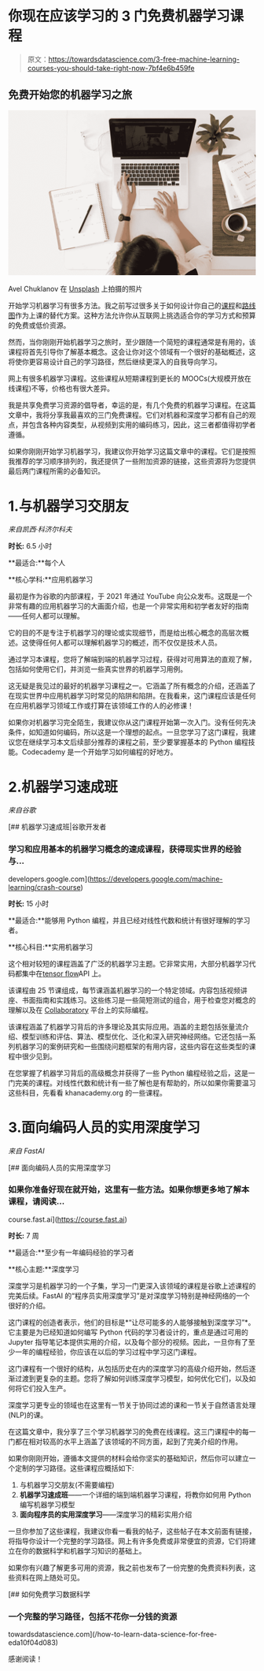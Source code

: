 # 你现在应该学习的 3 门免费机器学习课程

> 原文：<https://towardsdatascience.com/3-free-machine-learning-courses-you-should-take-right-now-7bf4e6b459fe>

## 免费开始您的机器学习之旅

![](img/f2e819d3303457da491ba3c219b6f167.png)

Avel Chuklanov 在 [Unsplash](https://unsplash.com/s/photos/learn?utm_source=unsplash&utm_medium=referral&utm_content=creditCopyText) 上拍摄的照片

开始学习机器学习有很多方法。我之前写过很多关于如何设计你自己的[课程](/create-your-own-data-science-curriculum-6628b253d50d)和[路线图](https://medium.com/vickdata/programming-skills-a-complete-roadmap-for-learning-data-science-part-1-7913b289751b)作为上课的替代方案。这种方法允许你从互联网上挑选适合你的学习方式和预算的免费或低价资源。

然而，当你刚刚开始机器学习之旅时，至少跟随一个简短的课程通常是有用的，该课程将首先引导你了解基本概念。这会让你对这个领域有一个很好的基础概述，这将使你更容易设计自己的学习路径，然后继续更深入的自我导向学习。

网上有很多机器学习课程。这些课程从短期课程到更长的 MOOCs(大规模开放在线课程)不等，价格也有很大差异。

我是共享免费学习资源的倡导者，幸运的是，有几个免费的机器学习课程。在这篇文章中，我将分享我最喜欢的三门免费课程。它们对机器和深度学习都有自己的观点，并包含各种内容类型，从视频到实用的编码练习，因此，这三者都值得初学者遵循。

如果你刚刚开始学习机器学习，我建议你开始学习这篇文章中的课程。它们是按照我推荐的学习顺序排列的，我还提供了一些附加资源的链接，这些资源将为您提供最后两门课程所需的必备知识。

# 1.与机器学习交朋友

*来自凯西·科济尔科夫*

**时长:** 6.5 小时

**最适合:**每个人

**核心学科:**应用机器学习

最初是作为谷歌的内部课程，于 2021 年通过 YouTube 向公众发布。这既是一个非常有趣的应用机器学习的大画面介绍，也是一个非常实用和初学者友好的指南——任何人都可以理解。

它的目的不是专注于机器学习的理论或实现细节，而是给出核心概念的高层次概述。这使得任何人都可以理解机器学习的概述，而不仅仅是技术人员。

通过学习本课程，您将了解端到端的机器学习过程，获得对可用算法的直观了解，包括如何使用它们，并浏览一些真实世界的机器学习用例。

这无疑是我见过的最好的机器学习课程之一。它涵盖了所有概念的介绍，还涵盖了在现实世界中应用机器学习时常见的陷阱和陷阱。在我看来，这门课程应该是任何在应用机器学习领域工作或打算在该领域工作的人的必修课！

如果你对机器学习完全陌生，我建议你从这门课程开始第一次入门。没有任何先决条件，如知道如何编码，所以这是一个理想的起点。一旦您学习了这门课程，我建议您在继续学习本文后续部分推荐的课程之前，至少要掌握基本的 Python 编程技能。Codecademy 是一个开始学习如何编程的好地方。

# 2.机器学习速成班

*来自谷歌*

[](https://developers.google.com/machine-learning/crash-course) [## 机器学习速成班|谷歌开发者

### 学习和应用基本的机器学习概念的速成课程，获得现实世界的经验与…

developers.google.com](https://developers.google.com/machine-learning/crash-course) 

**时长:** 15 小时

**最适合:**能够用 Python 编程，并且已经对线性代数和统计有很好理解的学习者。

**核心科目:**实用机器学习

这个相对较短的课程涵盖了广泛的机器学习主题。它非常实用，大部分机器学习代码都集中在[tensor flow](https://www.tensorflow.org)API 上。

该课程由 25 节课组成，每节课涵盖机器学习的一个特定领域。内容包括视频讲座、书面指南和实践练习。这些练习是一些简短测试的组合，用于检查您对概念的理解以及在 [Collaboratory](https://colab.research.google.com/?utm_source=scs-index) 平台上的实际编程。

该课程涵盖了机器学习背后的许多理论及其实际应用。涵盖的主题包括张量流介绍、模型训练和评估、算法、模型优化、泛化和深入研究神经网络。它还包括一系列机器学习的案例研究和一些围绕问题框架的有用内容，这些内容在这些类型的课程中很少见到。

在您掌握了机器学习背后的高级概念并获得了一些 Python 编程经验之后，这是一门完美的课程。对线性代数和统计有一些了解也是有帮助的，所以如果你需要温习这些科目，先看看 khanacademy.org 的一些课程。

# 3.面向编码人员的实用深度学习

*来自 FastAI*

[](https://course.fast.ai) [## 面向编码人员的实用深度学习

### 如果你准备好现在就开始，这里有一些方法。如果你想更多地了解本课程，请阅读…

course.fast.ai](https://course.fast.ai) 

**时长:** 7 周

**最适合:**至少有一年编码经验的学习者

**核心主题:**深度学习

深度学习是机器学习的一个子集，学习一门更深入该领域的课程是谷歌上述课程的完美后续。FastAI 的“程序员实用深度学习”是对深度学习特别是神经网络的一个很好的介绍。

这门课程的创造者表示，他们的目标是*“让尽可能多的人能够接触到深度学习”*。它主要是为已经知道如何编写 Python 代码的学习者设计的，重点是通过可用的 Jupyter 指导笔记本提供实用的介绍，以及每个部分的视频。因此，一旦你有了至少一年的编程经验，你应该在以后的学习过程中学习这门课程。

这门课程有一个很好的结构，从包括历史在内的深度学习的高级介绍开始，然后逐渐过渡到更复杂的主题。您将了解如何训练深度学习模型，如何优化它们，以及如何将它们投入生产。

深度学习更专业的领域也在这里有一节关于协同过滤的课和一节关于自然语言处理(NLP)的课。

在这篇文章中，我分享了三个学习机器学习的免费在线课程。这三门课程中的每一门都在相对较高的水平上涵盖了该领域的不同方面，起到了完美介绍的作用。

如果你刚刚开始，遵循本文提供的材料会给你坚实的基础知识，然后你可以建立一个定制的学习路径。这些课程应概括如下:

1.  与机器学习交朋友(不需要编程)
2.  **机器学习速成班**——一个详细的端到端机器学习课程，将教你如何用 Python 编写机器学习模型
3.  **面向程序员的实用深度学习**——深度学习的精彩实用介绍

一旦你参加了这些课程，我建议你看一看我的帖子，这些帖子在本文前面有链接，将指导你设计一个完整的学习路径。网上有许多免费或非常便宜的资源，它们将建立在你的数据科学和机器学习知识的基础上。

如果你有兴趣了解更多可用的资源，我之前也发布了一份完整的免费资料列表，这些资料在网上随处可见。

[](/how-to-learn-data-science-for-free-eda10f04d083) [## 如何免费学习数据科学

### 一个完整的学习路径，包括不花你一分钱的资源

towardsdatascience.com](/how-to-learn-data-science-for-free-eda10f04d083) 

感谢阅读！